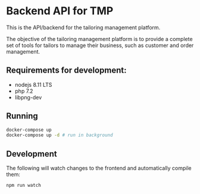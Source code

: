 # Backend API for TMP

This is the API/backend for the tailoring management platform.

The objective of the tailoring management platform is to provide a complete set of tools for tailors to manage their
business, such as customer and order management.

## Requirements for development:

* nodejs 8.11 LTS
* php 7.2
* libpng-dev

## Running

```bash
docker-compose up
docker-compose up -d # run in background
```

## Development

The following will watch changes to the frontend and automatically compile them:

```bash
npm run watch
```
